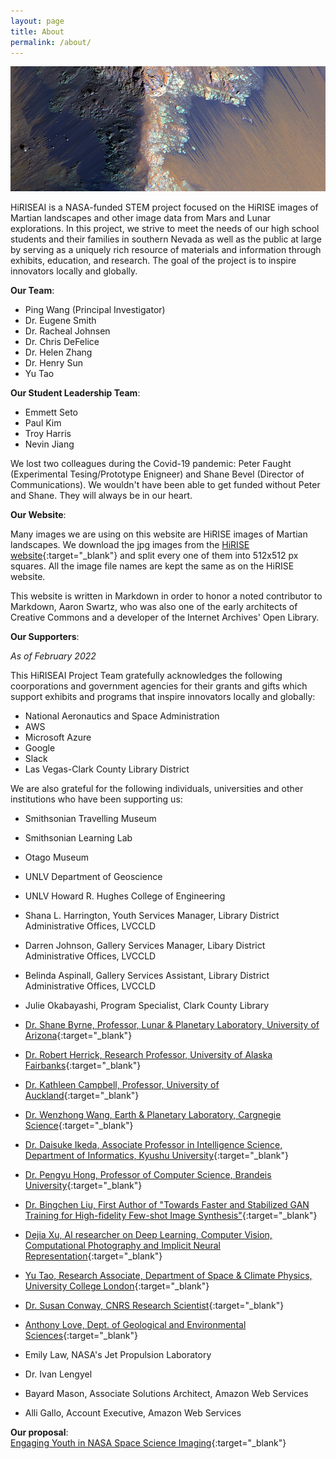```yaml
---
layout: page
title: About
permalink: /about/
---
```

<p><div>
<img src="/assets/images/ESP_034830_1670.jpg" class="img-fluid" alt="RSL" />
</div></p>

HiRISEAI is a NASA-funded STEM project focused on the HiRISE images of Martian landscapes and other image data from Mars and Lunar explorations. In this project, we strive to meet the needs of our high school students and their families in southern Nevada as well as the public at large by serving as a uniquely rich resource of materials and information through exhibits, education, and research. The goal of the project is to inspire innovators locally and globally.
 

**Our Team**:  
- Ping Wang (Principal Investigator)
- Dr. Eugene Smith
- Dr. Racheal Johnsen
- Dr. Chris DeFelice
- Dr. Helen Zhang
- Dr. Henry Sun
- Yu Tao

**Our Student Leadership Team**:
- Emmett Seto
- Paul Kim
- Troy Harris
- Nevin Jiang  


We lost two colleagues during the Covid-19 pandemic: Peter Faught (Experimental Tesing/Prototype Enigneer) and Shane Bevel (Director of Communications). We wouldn't have been able to get funded without Peter and Shane. They will always be in our heart.  

**Our Website**:  

Many images we are using on this website are HiRISE images of Martian landscapes. We download the jpg images from the [HiRISE website](https://www.uahirise.org/){:target="_blank"} and split every one of them into 512x512 px squares. All the image file names are kept the same as on the HiRISE website.  

This website is written in Markdown in order to honor a noted contributor to Markdown, Aaron Swartz, who was also one of the early architects of Creative Commons and a developer of the Internet Archives' Open Library.

**Our Supporters**:  

*As of February 2022*  

This HiRISEAI Project Team gratefully acknowledges the following coorporations and government agencies for their grants and gifts which support exhibits and programs that inspire innovators locally and globally:
- National Aeronautics and Space Administration
- AWS
- Microsoft Azure
- Google
- Slack
- Las Vegas-Clark County Library District

We are also grateful for the following individuals, universities and other institutions who have been supporting us:
- Smithsonian Travelling Museum
- Smithsonian Learning Lab
- Otago Museum
- UNLV Department of Geoscience
- UNLV Howard R. Hughes College of Engineering

- Shana L. Harrington, Youth Services Manager, Library District Administrative Offices, LVCCLD
- Darren Johnson, Gallery Services Manager, Libary District Administrative Offices, LVCCLD
- Belinda Aspinall, Gallery Services Assistant, Library District Administrative Offices, LVCCLD
- Julie Okabayashi, Program Specialist, Clark County Library

- [Dr. Shane Byrne, Professor, Lunar & Planetary Laboratory, University of Arizona](https://www.lpl.arizona.edu/faculty/byrne){:target="_blank"}  
- [Dr. Robert Herrick, Research Professor, University of Alaska Fairbanks](https://news.uaf.edu/expertsguide/robert-herrick/){:target="_blank"} 
- [Dr. Kathleen Campbell, Professor, University of Auckland](https://www.science.auckland.ac.nz/people/profile/ka-campbell){:target="_blank"} 

- [Dr. Wenzhong Wang, Earth & Planetary Laboratory, Cargnegie Science](https://epl.carnegiescience.edu/people/postdoctoral/wenzhong-wang){:target="_blank"}  
- [Dr. Daisuke Ikeda, Associate Professor in Intelligence Science, Department of Informatics, Kyushu University](https://hyoka.ofc.kyushu-u.ac.jp/search/details/K000021/english.html){:target="_blank"}
- [Dr. Pengyu Hong, Professor of Computer Science, Brandeis University](https://www.cs.brandeis.edu/~hong/){:target="_blank"}  
- [Dr. Bingchen Liu, First Author of "Towards Faster and Stabilized GAN Training for High-fidelity Few-shot Image Synthesis"](https://arxiv.org/abs/2101.04775){:target="_blank"}  
- [Dejia Xu, AI researcher on Deep Learning, Computer Vision, Computational Photography and Implicit Neural Representation](https://ir1d.github.io/){:target="_blank"}

- [Yu Tao, Research Associate, Department of Space & Climate Physics, University College London](https://www.ucl.ac.uk/planetary-sciences/people/ytaox71){:target="_blank"}
- [Dr. Susan Conway, CNRS Research Scientist](https://lpg-umr6112.fr/index.php?option=com_content&view=article&id=643&lang=en){:target="_blank"}  
- [Anthony Love, Dept. of Geological and Environmental Sciences](https://earth.appstate.edu/faculty-staff/anthony-love){:target="_blank"}
- Emily Law, NASA's Jet Propulsion Laboratory
- Dr. Ivan Lengyel

- Bayard Mason, Associate Solutions Architect, Amazon Web Services
- Alli Gallo, Account Executive, Amazon Web Services

**Our proposal**:  
[Engaging Youth in NASA Space Science Imaging](https://drive.google.com/file/d/1BCSKP2aAC4hLdAXo8XKnkTyfEacARTvv/view?usp=sharing){:target="_blank"}







